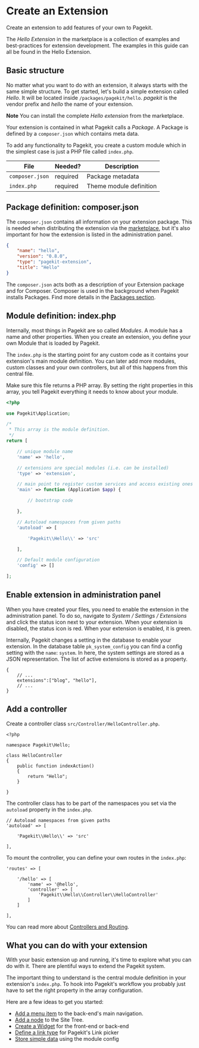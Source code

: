# Create an Extension

<p class="uk-article-lead">Create an extension to add features of your own to Pagekit.</p>

The *Hello Extension* in the marketplace is a collection of examples and best-practices for extension development. The examples in this guide can all be found in the Hello Extension.

## Basic structure

No matter what you want to do with an extension, it always starts with the same simple structure. To get started, let's build a simple extension called *Hello*. It will be located inside `/packages/pagekit/hello`. *pagekit* is the vendor prefix and *hello* the name of your extension.

**Note** You can install the complete *Hello extension* from the marketplace.

Your extension is contained in what Pagekit calls a *Package*. A Package is defined by a `composer.json` which contains meta data.

To add any functionality to Pagekit, you create a custom module which in the simplest case is just a PHP file called `index.php`.


| File                         | Needed?  | Description             |
|------------------------------|----------|-------------------------|
| `composer.json`              | required | Package metadata        |
| `index.php`                  | required | Theme module definition |


## Package definition: composer.json

The `composer.json` contains all information on your extension package. This is needed when distributing the extension via the [marketplace](../user-interface/marketplace.md), but it's also important for how the extension is listed in the administration panel.

```json
{
    "name": "hello",
    "version": "0.8.0",
    "type": "pagekit-extension",
    "title": "Hello"
}
```

The `composer.json` acts both as a description of your Extension package and for Composer. Composer is used in the background when Pagekit installs Packages. Find more details in the [Packages section](../developer-basics/packages.md).

## Module definition: index.php

Internally, most things in Pagekit are so called *Modules*. A module has a name and other properties. When you create an extension, you define your own Module that is loaded by Pagekit.

The `index.php` is the starting point for any custom code as it contains your extension's main module definition. You can later add more modules, custom classes and your own controllers, but all of this happens from this central file.

Make sure this file returns a PHP array. By setting the right properties in this array, you tell Pagekit everything it needs to know about your module.

```php
<?php

use Pagekit\Application;

/*
 * This array is the module definition.
 */
return [

    // unique module name
    'name' => 'hello',

    // extensions are special modules (i.e. can be installed)
    'type' => 'extension',

    // main point to register custom services and access existing ones
    'main' => function (Application $app) {

        // bootstrap code

    },

    // Autoload namespaces from given paths
    'autoload' => [

        'Pagekit\\Hello\\' => 'src'

    ],

    // Default module configuration
    'config' => []

];
```

## Enable extension in administration panel

When you have created your files, you need to enable the extension in the administration panel. To do so, navigate to *System / Settings / Extensions* and click the status icon next to your extension. When your extension is disabled, the status icon is red. When your extension is enabled, it is green.

Internally, Pagekit changes a setting in the database to enable your extension. In the database table `pk_system_config` you can find a config setting with the `name`: `system`. In here, the system settings are stored as a JSON representation. The list of active extensions is stored as a property.

```
{
    // ...
    extensions":["blog", "hello"],
    // ...
}
```

## Add a controller

Create a controller class `src/Controller/HelloController.php`.

```
<?php

namespace Pagekit\Hello;

class HelloController
{
    public function indexAction()
    {
        return "Hello";
    }

}
```


The controller class has to be part of the namespaces you set via the `autoload` property in the `index.php`.

```
// Autoload namespaces from given paths
'autoload' => [

    'Pagekit\\Hello\\' => 'src'

],
```

To mount the controller, you can define your own routes in the `index.php`:

```
'routes' => [

    '/hello' => [
        'name' => '@hello',
        'controller' => [
            'Pagekit\\Hello\\Controller\\HelloController'
        ]
    ]

],
```

You can read more about [Controllers and Routing](../developer-basics/controller.md).

## What you can do with your extension

With your basic extension up and running, it's time to explore what you can do with it. There are plentiful ways to extend the Pagekit system.

The important thing to understand is the central module definition in your extension's `index.php`. To hook into Pagekit's workflow you probably just have to set the right property in the array configuration.

Here are a few ideas to get you started:

- [Add a menu item](../developer-basics/packages.md#menu) to the back-end's main navigation.
- [Add a node](../developer-basics/packages.md#nodes) to the Site Tree.
- [Create a Widget](../developer-basics/widgets.md) for the front-end or back-end
- [Define a link type](../developer-basics/links.md) for Pagekit's Link picker
- [Store simple data](../developer-basics/module-config.md) using the module config
